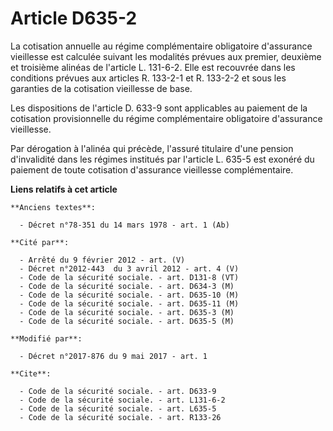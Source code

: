 # Article D635-2

La cotisation annuelle au régime complémentaire obligatoire d'assurance vieillesse est calculée suivant les modalités prévues
aux premier, deuxième et troisième alinéas de l'article L. 131-6-2. Elle est recouvrée dans les conditions prévues aux
articles R. 133-2-1 et R. 133-2-2 et sous les garanties de la cotisation vieillesse de base.

Les dispositions de l'article D. 633-9 sont applicables au paiement de la cotisation provisionnelle du régime complémentaire
obligatoire d'assurance vieillesse.

Par dérogation à l'alinéa qui précède, l'assuré titulaire d'une pension d'invalidité dans les régimes institués par l'article
L. 635-5 est exonéré du paiement de toute cotisation d'assurance vieillesse complémentaire.

**Liens relatifs à cet article**

	**Anciens textes**:

	  - Décret n°78-351 du 14 mars 1978 - art. 1 (Ab)

	**Cité par**:

	  - Arrêté du 9 février 2012 - art. (V)
	  - Décret n°2012-443  du 3 avril 2012 - art. 4 (V)
	  - Code de la sécurité sociale. - art. D131-8 (VT)
	  - Code de la sécurité sociale. - art. D634-3 (M)
	  - Code de la sécurité sociale. - art. D635-10 (M)
	  - Code de la sécurité sociale. - art. D635-11 (M)
	  - Code de la sécurité sociale. - art. D635-3 (M)
	  - Code de la sécurité sociale. - art. D635-5 (M)

	**Modifié par**:

	  - Décret n°2017-876 du 9 mai 2017 - art. 1

	**Cite**:

	  - Code de la sécurité sociale. - art. D633-9
	  - Code de la sécurité sociale. - art. L131-6-2
	  - Code de la sécurité sociale. - art. L635-5
	  - Code de la sécurité sociale. - art. R133-26

